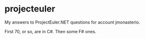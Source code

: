 projecteuler
============

My answers to ProjectEuler.NET questions for account jmonasterio.

First 70, or so, are in C#. Then some F# ones.


